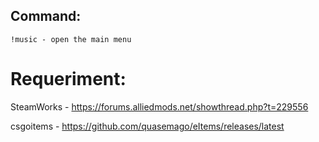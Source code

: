 ## Command:
```
!music - open the main menu
```

# Requeriment:

SteamWorks - https://forums.alliedmods.net/showthread.php?t=229556

csgoitems - https://github.com/quasemago/eItems/releases/latest